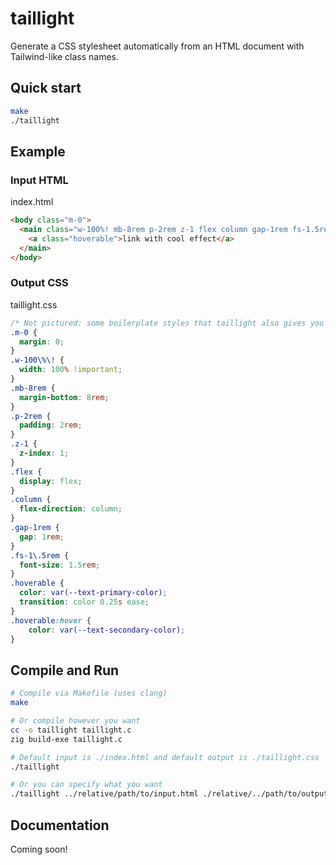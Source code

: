 # taillight

Generate a CSS stylesheet automatically from an HTML document with Tailwind-like class names.

## Quick start

```sh
make
./taillight
```

## Example

### Input HTML

index.html
```html
<body class="m-0">
  <main class="w-100%! mb-8rem p-2rem z-1 flex column gap-1rem fs-1.5rem">
    <a class="hoverable">link with cool effect</a>
  </main>
</body>
```

### Output CSS

taillight.css
```css
/* Not pictured: some boilerplate styles that taillight also gives you */
.m-0 {
  margin: 0;
}
.w-100\%\! {
  width: 100% !important;
}
.mb-8rem {
  margin-bottom: 8rem;
}
.p-2rem {
  padding: 2rem;
}
.z-1 {
  z-index: 1;
}
.flex {
  display: flex;
}
.column {
  flex-direction: column;
}
.gap-1rem {
  gap: 1rem;
}
.fs-1\.5rem {
  font-size: 1.5rem;
}
.hoverable {
  color: var(--text-primary-color);
  transition: color 0.25s ease;
}
.hoverable:hover {
    color: var(--text-secondary-color);
}
```

## Compile and Run

```sh
# Compile via Makefile (uses clang)
make

# Or compile however you want
cc -o taillight taillight.c
zig build-exe taillight.c

# Default input is ./index.html and default output is ./taillight.css 
./taillight

# Or you can specify what you want
./taillight ../relative/path/to/input.html ./relative/../path/to/output.css
```

## Documentation

Coming soon!
